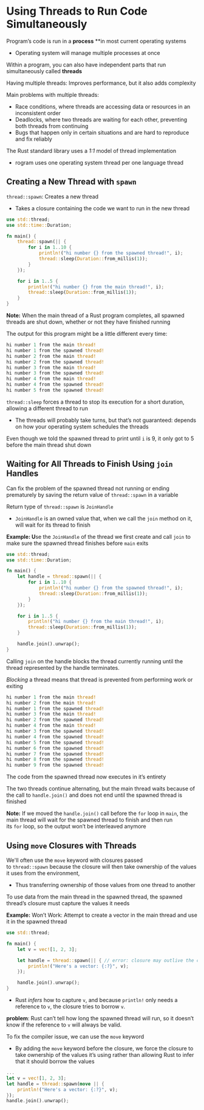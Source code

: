 # Using Threads to Run Code Simultaneously

Program’s code is run in a **process** **in most current operating systems

- Operating system will manage multiple processes at once

Within a program, you can also have independent parts that run simultaneously called **************threads**************

Having multiple threads: Improves performance, but it also adds complexity

Main problems with multiple threads:

- Race conditions, where threads are accessing data or resources in an inconsistent order
- Deadlocks, where two threads are waiting for each other, preventing both threads from continuing
- Bugs that happen only in certain situations and are hard to reproduce and fix reliably

The Rust standard library uses a *1:1* model of thread implementation

- rogram uses one operating system thread per one language thread

## Creating a New Thread with `spawn`

`thread::spawn`:  Creates a new thread

- Takes a closure containing the code we want to run in the new thread

```rust
use std::thread;
use std::time::Duration;

fn main() {
    thread::spawn(|| {
        for i in 1..10 {
            println!("hi number {} from the spawned thread!", i);
            thread::sleep(Duration::from_millis(1));
        }
    });

    for i in 1..5 {
        println!("hi number {} from the main thread!", i);
        thread::sleep(Duration::from_millis(1));
    }
}
```

**Note:** When the main thread of a Rust program completes, all spawned threads are shut down, whether or not they have finished running

The output for this program might be a little different every time:

```rust
hi number 1 from the main thread!
hi number 1 from the spawned thread!
hi number 2 from the main thread!
hi number 2 from the spawned thread!
hi number 3 from the main thread!
hi number 3 from the spawned thread!
hi number 4 from the main thread!
hi number 4 from the spawned thread!
hi number 5 from the spawned thread!
```

`thread::sleep` forces a thread to stop its execution for a short duration, allowing a different thread to run

- The threads will probably take turns, but that’s not guaranteed: depends on how your operating system schedules the threads

Even though we told the spawned thread to print until `i` is 9, it only got to 5 before the main thread shut down

## Waiting for All Threads to Finish Using `join` Handles

Can fix the problem of the spawned thread not running or ending prematurely by saving the return value of `thread::spawn` in a variable

Return type of `thread::spawn` is `JoinHandle`

- `JoinHandle` is an owned value that, when we call the `join` method on it, will wait for its thread to finish

**Example: U**se the `JoinHandle` of the thread we first create  and call `join` to make sure the spawned thread finishes before `main` exits

```rust
use std::thread;
use std::time::Duration;

fn main() {
    let handle = thread::spawn(|| {
        for i in 1..10 {
            println!("hi number {} from the spawned thread!", i);
            thread::sleep(Duration::from_millis(1));
        }
    });

    for i in 1..5 {
        println!("hi number {} from the main thread!", i);
        thread::sleep(Duration::from_millis(1));
    }

    handle.join().unwrap();
}
```

Calling `join` on the handle blocks the thread currently running until the thread represented by the handle terminates.

*Blocking* a thread means that thread is prevented from performing work or exiting

```rust
hi number 1 from the main thread!
hi number 2 from the main thread!
hi number 1 from the spawned thread!
hi number 3 from the main thread!
hi number 2 from the spawned thread!
hi number 4 from the main thread!
hi number 3 from the spawned thread!
hi number 4 from the spawned thread!
hi number 5 from the spawned thread!
hi number 6 from the spawned thread!
hi number 7 from the spawned thread!
hi number 8 from the spawned thread!
hi number 9 from the spawned thread!
```

The code from the spawned thread now executes in it’s entirety 

The two threads continue alternating, but the main thread waits because of the call to `handle.join()` and does not end until the spawned thread is finished

**Note:** If we moved the `handle.join()` call before the `for` loop in `main`, the main thread will wait for the spawned thread to finish and then run its `for` loop, so the output won’t be interleaved anymore

## Using `move` Closures with Threads

We'll often use the `move` keyword with closures passed to `thread::spawn` because the closure will then take ownership of the values it uses from the environment,

- Thus transferring ownership of those values from one thread to another

To use data from the main thread in the spawned thread, the spawned thread’s closure must capture the values it needs

******************Example:****************** Won’t Work: Attempt to create a vector in the main thread and use it in the spawned thread

```rust
use std::thread;

fn main() {
    let v = vec![1, 2, 3];

    let handle = thread::spawn(|| { // error: closure may outlive the current function, but it borrows `v`, which is owned by the current function
        println!("Here's a vector: {:?}", v);
    });

    handle.join().unwrap();
}
```

- Rust *infers* how to capture `v`, and because `println!` only needs a reference to `v`, the closure tries to borrow `v`.

**problem**: Rust can’t tell how long the spawned thread will run, so it doesn’t know if the reference to `v` will always be valid.

To fix the compiler issue, we can use the `move` keyword

- By adding the `move` keyword before the closure, we force the closure to take ownership of the values it’s using rather than allowing Rust to infer that it should borrow the values

```rust
...
let v = vec![1, 2, 3];
let handle = thread::spawn(move || {
    println!("Here's a vector: {:?}", v);
});
handle.join().unwrap();
```